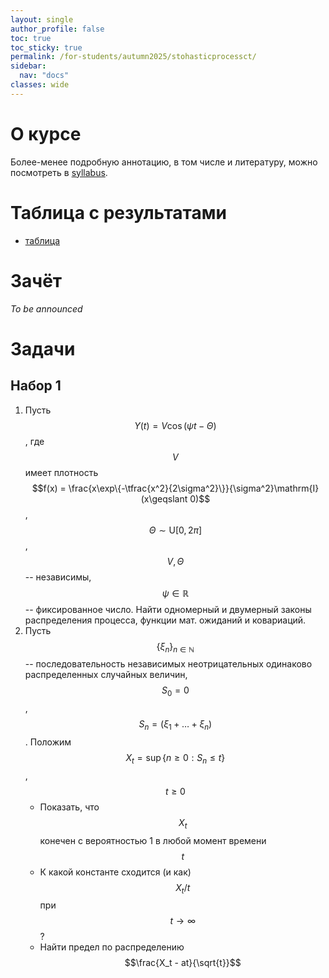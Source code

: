 ```yaml
---
layout: single
author_profile: false
toc: true
toc_sticky: true
permalink: /for-students/autumn2025/stohasticprocessct/
sidebar:
  nav: "docs"
classes: wide
---
```


<script type="text/javascript" async
  src="https://cdn.mathjax.org/mathjax/latest/MathJax.js?config=TeX-MML-AM_CHTML">
</script>

# О курсе

Более-менее подробную аннотацию, в том числе и литературу, можно посмотреть в [syllabus](/assets/files/2025_autumn_stohasticproces_ct_syllabus.pdf).

# Таблица с результатами

- [таблица](https://docs.google.com/spreadsheets/d/1JVmOmdup4iRp7yM1gVB3cmMWM4gbGoYVf4KXHPL8rAQ/edit?gid=0#gid=0)

# Зачёт

*To be announced* 

# Задачи

## Набор 1

1. Пусть $$Y(t) = V\cos(\psi t - \Theta)$$, где $$V$$ имеет плотность
$$f(x) = \frac{x\exp\{-\tfrac{x^2}{2\sigma^2}\}}{\sigma^2}\mathrm{I}(x\geqslant 0)$$,
$$\Theta \sim \mathrm{U}[0, 2\pi]$$, $$V, \Theta$$ -- независимы, $$\psi \in \mathbb{R}$$ -- фиксированное число. Найти одномерный и двумерный законы распределения
процесса, функции мат. ожиданий и ковариаций.
2. Пусть $$\{\xi_n\}_{n \in \mathbb{N}}$$ -- последовательность независимых неотрицательных одинаково распределенных случайных величин,
$$S_0 = 0$$, $$S_n = (\xi_1 + \ldots + \xi_n)$$. Положим $$X_t = \sup\{n \geqslant 0: S_n \leqslant t\}$$, $$t \geqslant 0$$
    - Показать, что $$X_t$$ конечен с вероятностью 1 в любой момент времени $$t$$
    - К какой константе сходится (и как)  $$X_t / t$$ при $$t \to \infty$$?
    - Найти предел по распределению $$\frac{X_t - at}{\sqrt{t}}$$